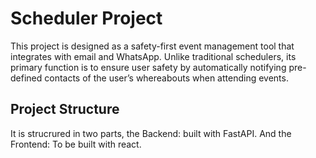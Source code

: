 # Scheduler Project
This project is designed as a safety-first event management tool that integrates with email and WhatsApp. Unlike traditional schedulers, its primary function is to ensure user safety by automatically notifying pre-defined contacts of the user’s whereabouts when attending events.

## Project Structure
It is strucrured in two parts, the Backend: built with FastAPI. And the Frontend: To be built with react.